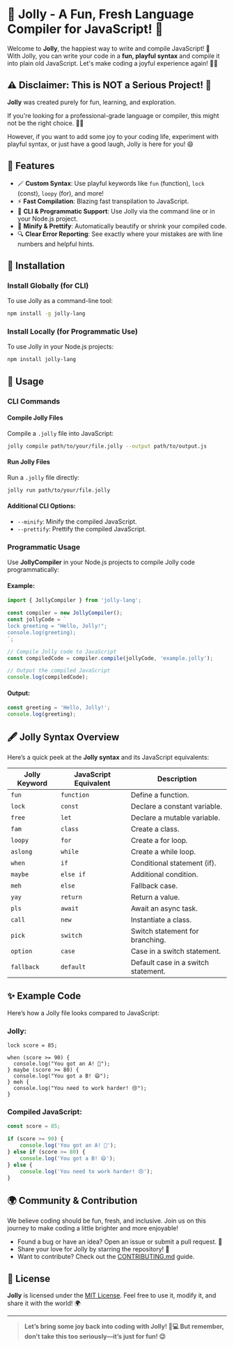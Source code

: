 # 🎉 Jolly - A Fun, Fresh Language Compiler for JavaScript! 🥳

Welcome to **Jolly**, the happiest way to write and compile JavaScript! 🚀  
With Jolly, you can write your code in a **fun, playful syntax** and compile it into plain old JavaScript. Let's make coding a joyful experience again! 🌈✨

## ⚠️ Disclaimer: This is NOT a Serious Project! 🐒

**Jolly** was created purely for fun, learning, and exploration.

If you're looking for a professional-grade language or compiler, this might not be the right choice. 🤷‍♂️

However, if you want to add some joy to your coding life, experiment with playful syntax, or just have a good laugh, Jolly is here for you! 😄

## 🌟 Features

-   🪄 **Custom Syntax**: Use playful keywords like `fun` (function), `lock` (const), `loopy` (for), and more!
-   ⚡ **Fast Compilation**: Blazing fast transpilation to JavaScript.
-   🔧 **CLI & Programmatic Support**: Use Jolly via the command line or in your Node.js project.
-   🎨 **Minify & Prettify**: Automatically beautify or shrink your compiled code.
-   🔍 **Clear Error Reporting**: See exactly where your mistakes are with line numbers and helpful hints.

## 🔧 Installation

### Install Globally (for CLI)

To use Jolly as a command-line tool:

```bash
npm install -g jolly-lang
```

### Install Locally (for Programmatic Use)

To use Jolly in your Node.js projects:

```bash
npm install jolly-lang
```

## 🚀 Usage

### CLI Commands

#### Compile Jolly Files

Compile a `.jolly` file into JavaScript:

```bash
jolly compile path/to/your/file.jolly --output path/to/output.js
```

#### Run Jolly Files

Run a `.jolly` file directly:

```bash
jolly run path/to/your/file.jolly
```

#### Additional CLI Options:

-   `--minify`: Minify the compiled JavaScript.
-   `--prettify`: Prettify the compiled JavaScript.

### Programmatic Usage

Use **JollyCompiler** in your Node.js projects to compile Jolly code programmatically:

#### Example:

```javascript
import { JollyCompiler } from 'jolly-lang';

const compiler = new JollyCompiler();
const jollyCode = `
lock greeting = "Hello, Jolly!";
console.log(greeting);
`;

// Compile Jolly code to JavaScript
const compiledCode = compiler.compile(jollyCode, 'example.jolly');

// Output the compiled JavaScript
console.log(compiledCode);
```

#### Output:

```javascript
const greeting = 'Hello, Jolly!';
console.log(greeting);
```

## 🖋️ Jolly Syntax Overview

Here’s a quick peek at the **Jolly syntax** and its JavaScript equivalents:

| Jolly Keyword | JavaScript Equivalent | Description                         |
| ------------- | --------------------- | ----------------------------------- |
| `fun`         | `function`            | Define a function.                  |
| `lock`        | `const`               | Declare a constant variable.        |
| `free`        | `let`                 | Declare a mutable variable.         |
| `fam`         | `class`               | Create a class.                     |
| `loopy`       | `for`                 | Create a for loop.                  |
| `aslong`      | `while`               | Create a while loop.                |
| `when`        | `if`                  | Conditional statement (if).         |
| `maybe`       | `else if`             | Additional condition.               |
| `meh`         | `else`                | Fallback case.                      |
| `yay`         | `return`              | Return a value.                     |
| `pls`         | `await`               | Await an async task.                |
| `call`        | `new`                 | Instantiate a class.                |
| `pick`        | `switch`              | Switch statement for branching.     |
| `option`      | `case`                | Case in a switch statement.         |
| `fallback`    | `default`             | Default case in a switch statement. |

## ✨ Example Code

Here’s how a Jolly file looks compared to JavaScript:

### Jolly:

```jolly
lock score = 85;

when (score >= 90) {
  console.log("You got an A! 🎉");
} maybe (score >= 80) {
  console.log("You got a B! 😄");
} meh {
  console.log("You need to work harder! 😢");
}
```

### Compiled JavaScript:

```javascript
const score = 85;

if (score >= 90) {
    console.log('You got an A! 🎉');
} else if (score >= 80) {
    console.log('You got a B! 😄');
} else {
    console.log('You need to work harder! 😢');
}
```

## 🌍 Community & Contribution

We believe coding should be fun, fresh, and inclusive. Join us on this journey to make coding a little brighter and more enjoyable!

-   Found a bug or have an idea? Open an issue or submit a pull request. 🚀
-   Share your love for Jolly by starring the repository! 🌟
-   Want to contribute? Check out the [CONTRIBUTING.md](./CONTRIBUTING.md) guide.

## 📜 License

**Jolly** is licensed under the [MIT License](./LICENSE). Feel free to use it, modify it, and share it with the world! 🌍

---

> **Let’s bring some joy back into coding with Jolly! 🎉💻 But remember, don’t take this too seriously—it’s just for fun! 😉**

